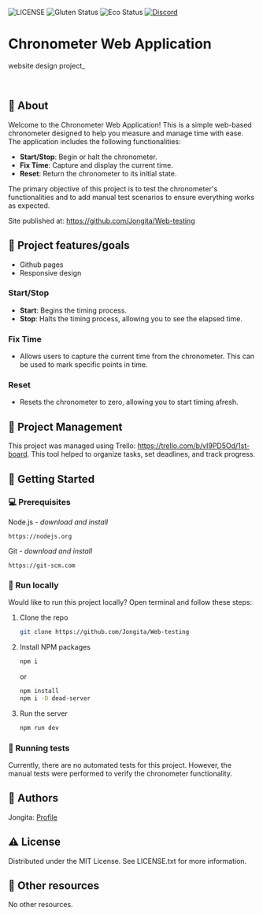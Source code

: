 ![LICENSE](https://img.shields.io/badge/license-MIT-blue.svg?style=flat-square)
![Gluten Status](https://img.shields.io/badge/Gluten-Free-green.svg)
![Eco Status](https://img.shields.io/badge/ECO-Friendly-green.svg)
[![Discord](https://discord.com/api/guilds/571393319201144843/widget.png)](https://discord.gg/dRwW4rw)

# Chronometer Web Application

website design project\_

<br>

## 🌟 About

Welcome to the Chronometer Web Application! This is a simple web-based chronometer designed to help you measure and manage time with ease. The application includes the following functionalities:

-   **Start/Stop**: Begin or halt the chronometer.
-   **Fix Time**: Capture and display the current time.
-   **Reset**: Return the chronometer to its initial state.

The primary objective of this project is to test the chronometer's functionalities and to add manual test scenarios to ensure everything works as expected.

Site published at: https://github.com/Jongita/Web-testing

## 🎯 Project features/goals

-   Github pages
-   Responsive design

### Start/Stop

-   **Start**: Begins the timing process.
-   **Stop**: Halts the timing process, allowing you to see the elapsed time.

### Fix Time

-   Allows users to capture the current time from the chronometer. This can be used to mark specific points in time.

### Reset

-   Resets the chronometer to zero, allowing you to start timing afresh.

## 🎯 Project Management

This project was managed using Trello: https://trello.com/b/vI9PD5Od/1st-board.
This tool helped to organize tasks, set deadlines, and track progress.

## 🧰 Getting Started

### 💻 Prerequisites

Node.js - _download and install_

```
https://nodejs.org
```

Git - _download and install_

```
https://git-scm.com
```

### 🏃 Run locally

Would like to run this project locally? Open terminal and follow these steps:

1. Clone the repo
    ```sh
    git clone https://github.com/Jongita/Web-testing
    ```
2. Install NPM packages
    ```sh
    npm i
    ```
    or
    ```sh
    npm install
    npm i -D dead-server
    ```
3. Run the server
    ```sh
    npm run dev
    ```

### 🧪 Running tests

Currently, there are no automated tests for this project. However, the manual tests were performed to verify the chronometer functionality.

## 🎅 Authors

Jongita: [Profile](https://github.com/jongita)

## ⚠️ License

Distributed under the MIT License. See LICENSE.txt for more information.

## 🔗 Other resources

No other resources.
